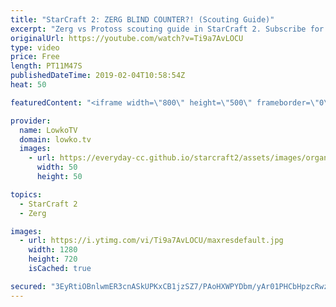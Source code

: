 ```yaml
---
title: "StarCraft 2: ZERG BLIND COUNTER?! (Scouting Guide)"
excerpt: "Zerg vs Protoss scouting guide in StarCraft 2. Subscribe for more videos: http://lowko.tv/youtube Zerg vs Terran all-in build order: https://goo.gl/kRXijf  Scouting a Protoss can be very difficult. In this video I explain how to scout with Zerg in StarCraft 2 without losing an Overlord.  In this video"
originalUrl: https://youtube.com/watch?v=Ti9a7AvLOCU
type: video
price: Free
length: PT11M47S
publishedDateTime: 2019-02-04T10:58:54Z
heat: 50

featuredContent: "<iframe width=\"800\" height=\"500\" frameborder=\"0\" src=\"https://www.youtube.com/embed/Ti9a7AvLOCU\" allow=\"accelerometer; autoplay; encrypted-media; gyroscope; picture-in-picture\" allowfullscreen></iframe>"

provider:
  name: LowkoTV
  domain: lowko.tv
  images:
    - url: https://everyday-cc.github.io/starcraft2/assets/images/organizations/lowko.tv-50x50.jpg
      width: 50
      height: 50

topics:
  - StarCraft 2
  - Zerg

images:
  - url: https://i.ytimg.com/vi/Ti9a7AvLOCU/maxresdefault.jpg
    width: 1280
    height: 720
    isCached: true

secured: "3EyRtiOBnlwmER3cnASkUPKxCB1jzSZ7/PAoHXWPYDbm/yAr01PHCbHpzcRwztaPo2hYZ/F+i20JK1+J0Tdrj+cS2qp02CvdkCRw9Jk2nITrsZTBuIqH6ODButTKxSQrwt/LYK3D1Veq4xeTrzKqUOymbGruQ5DNiJAMWWxpIyYsYHOd43p7uqDEN180nuKM2YeNpsIDSvw2OwrBhRcAOiosmMO2KYUr+JybgGJKkdpmVU44CEe6ZAX0T3g5EKnu+OMsYzSCv76KMvBMxFtQl5dp7eeiTYwcwAp+2QIIh3WJzJz2PT8Itjo6sSZ5mIRBV+lug3YQh6e/4q4DXwaN7NNfvL6jVfuC9Xo352SgfXGHpehnraSlNj3UdO4Dt9UiisCrME/IeXNVkGQiBIdZEMXycUXyJ0CvSsSEPZMpfXI=;U/5khHhINLsKoRim4P9gXg=="
---
```


